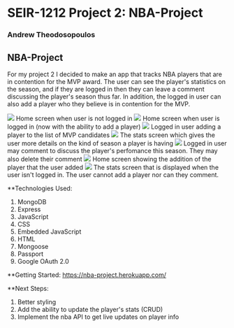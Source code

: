 # SEIR-1212 Project 2: NBA-Project

### Andrew Theodosopoulos

## NBA-Project

For my project 2 I decided to make an app that tracks NBA players that are in contention for the MVP award. The user can see the player's statistics on the season, and if they are logged in then they can leave a comment discussing the player's season thus far. In addition, the logged in user can also add a player who they believe is in contention for the MVP.

<img src="https://i.imgur.com/DRlyWJy.png">
Home screen when user is not logged in 

<img src="https://i.imgur.com/DM376jv.png">
Home screen when user is logged in (now with the ability to add a player)

<img src="https://i.imgur.com/86liBko.png">
Logged in user adding a player to the list of MVP candidates

<img src="https://i.imgur.com/sWhGn3o.png">
The stats screen which gives the user more details on the kind of season a player is having

<img src="https://i.imgur.com/S4ioKN4.png">
Logged in user may comment to discuss the player's perfomance this season. They may also delete their comment

<img src="https://i.imgur.com/dy7FA8o.png">
Home screen showing the addition of the player that the user added

<img src="https://i.imgur.com/knLAHb1.png">
The stats screen that is displayed when the user isn't logged in. The user cannot add a player nor can they comment.

**Technologies Used: 
1. MongoDB
2. Express
3. JavaScript
4. CSS
5. Embedded JavaScript
6. HTML
7. Mongoose
8. Passport
9. Google OAuth 2.0

**Getting Started:
https://nba-project.herokuapp.com/


**Next Steps:
1. Better styling
2. Add the ability to update the player's stats (CRUD)
3. Implement the nba API to get live updates on player info